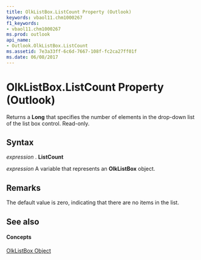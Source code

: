 ```yaml
---
title: OlkListBox.ListCount Property (Outlook)
keywords: vbaol11.chm1000267
f1_keywords:
- vbaol11.chm1000267
ms.prod: outlook
api_name:
- Outlook.OlkListBox.ListCount
ms.assetid: 7e3a33ff-6c6d-7667-108f-fc2ca27ff01f
ms.date: 06/08/2017
---
```



# OlkListBox.ListCount Property (Outlook)

Returns a **Long** that specifies the number of elements in the drop-down list of the list box control. Read-only.


## Syntax

 _expression_ . **ListCount**

 _expression_ A variable that represents an **OlkListBox** object.


## Remarks

The default value is zero, indicating that there are no items in the list.


## See also


#### Concepts


[OlkListBox Object](olklistbox-object-outlook.md)

